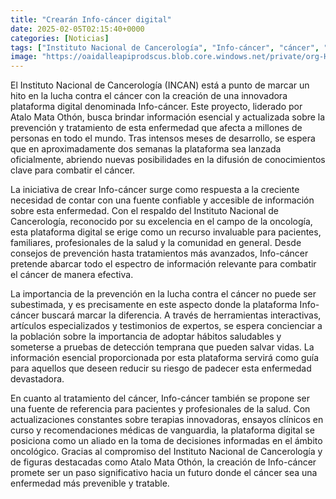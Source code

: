 ```yaml
---
title: "Crearán Info-cáncer digital"
date: 2025-02-05T02:15:40+0000
categories: [Noticias]
tags: ["Instituto Nacional de Cancerología", "Info-cáncer", "cáncer", "prevención", "tratamiento", "plataforma digital", "oncología."]
image: "https://oaidalleapiprodscus.blob.core.windows.net/private/org-HKmKxpuNw3Y88lm4EBrIPq0n/user-ZwiCXOggLL8ZNNKE2g7rXFmV/img-AZYPKQzKaaXhRPqNrDXP8SwX.png?st=2025-02-05T01%3A15%3A40Z&se=2025-02-05T03%3A15%3A40Z&sp=r&sv=2024-08-04&sr=b&rscd=inline&rsct=image/png&skoid=d505667d-d6c1-4a0a-bac7-5c84a87759f8&sktid=a48cca56-e6da-484e-a814-9c849652bcb3&skt=2025-02-05T00%3A14%3A53Z&ske=2025-02-06T00%3A14%3A53Z&sks=b&skv=2024-08-04&sig=G76VaNaDhpUEb5xkkjoGCmKv81CQWu7vjzh5reB8Rx4%3D"
---
```


El Instituto Nacional de Cancerología (INCAN) está a punto de marcar un hito en la lucha contra el cáncer con la creación de una innovadora plataforma digital denominada Info-cáncer. Este proyecto, liderado por Atalo Mata Othón, busca brindar información esencial y actualizada sobre la prevención y tratamiento de esta enfermedad que afecta a millones de personas en todo el mundo. Tras intensos meses de desarrollo, se espera que en aproximadamente dos semanas la plataforma sea lanzada oficialmente, abriendo nuevas posibilidades en la difusión de conocimientos clave para combatir el cáncer.

La iniciativa de crear Info-cáncer surge como respuesta a la creciente necesidad de contar con una fuente confiable y accesible de información sobre esta enfermedad. Con el respaldo del Instituto Nacional de Cancerología, reconocido por su excelencia en el campo de la oncología, esta plataforma digital se erige como un recurso invaluable para pacientes, familiares, profesionales de la salud y la comunidad en general. Desde consejos de prevención hasta tratamientos más avanzados, Info-cáncer pretende abarcar todo el espectro de información relevante para combatir el cáncer de manera efectiva.

La importancia de la prevención en la lucha contra el cáncer no puede ser subestimada, y es precisamente en este aspecto donde la plataforma Info-cáncer buscará marcar la diferencia. A través de herramientas interactivas, artículos especializados y testimonios de expertos, se espera concienciar a la población sobre la importancia de adoptar hábitos saludables y someterse a pruebas de detección temprana que pueden salvar vidas. La información esencial proporcionada por esta plataforma servirá como guía para aquellos que deseen reducir su riesgo de padecer esta enfermedad devastadora.

En cuanto al tratamiento del cáncer, Info-cáncer también se propone ser una fuente de referencia para pacientes y profesionales de la salud. Con actualizaciones constantes sobre terapias innovadoras, ensayos clínicos en curso y recomendaciones médicas de vanguardia, la plataforma digital se posiciona como un aliado en la toma de decisiones informadas en el ámbito oncológico. Gracias al compromiso del Instituto Nacional de Cancerología y de figuras destacadas como Atalo Mata Othón, la creación de Info-cáncer promete ser un paso significativo hacia un futuro donde el cáncer sea una enfermedad más prevenible y tratable.
    